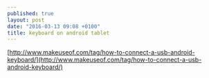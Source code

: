 ```yaml
---
published: true
layout: post
date: "2016-03-13 09:08 +0100"
title: keyboard on android tablet
---
```


[http://www.makeuseof.com/tag/how-to-connect-a-usb-android-keyboard/](http://www.makeuseof.com/tag/how-to-connect-a-usb-android-keyboard/)  

